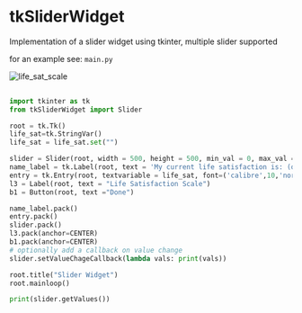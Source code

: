 # tkSliderWidget
Implementation of a slider widget using tkinter, multiple slider supported

for an example see:
`main.py`

![life_sat_scale](https://user-images.githubusercontent.com/88394968/208346885-427d4c20-7c75-42d4-a9bf-4f79d7e0d57b.JPG)

```python
	
import tkinter as tk
from tkSliderWidget import Slider

root = tk.Tk()
life_sat=tk.StringVar()
life_sat = life_sat.set("")

slider = Slider(root, width = 500, height = 500, min_val = 0, max_val = 10, init_lis = [1,2,3,4,5,6,7,8,9], show_value = TRUE)
name_label = tk.Label(root, text = 'My current life satisfaction is: (out of 10)', font=('calibre',10, 'bold'))
entry = tk.Entry(root, textvariable = life_sat, font=('calibre',10,'normal'))
l3 = Label(root, text = "Life Satisfaction Scale")
b1 = Button(root, text ="Done")

name_label.pack()
entry.pack()
slider.pack()
l3.pack(anchor=CENTER)
b1.pack(anchor=CENTER)
# optionally add a callback on value change
slider.setValueChageCallback(lambda vals: print(vals))

root.title("Slider Widget")
root.mainloop()

print(slider.getValues())

```
